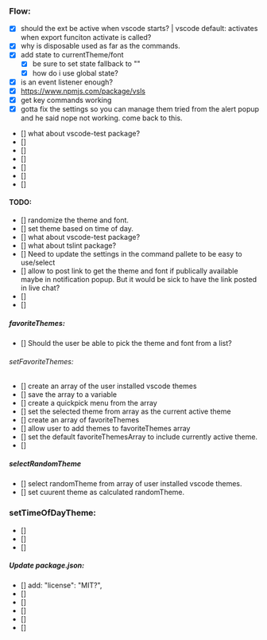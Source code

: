 ### Flow:

- [x] should the ext be active when vscode starts? | vscode default: activates when export funciton activate is called?
- [x] why is disposable used as far as the commands.
- [x] add state to currentTheme/font
  - [x] be sure to set state fallback to ""
  - [x] how do i use global state?
- [x] is an event listener enough?
- [x] https://www.npmjs.com/package/vsls
- [x] get key commands working
- [x] gotta fix the settings so you can manage them tried from the alert popup and he said nope not working. come back to this.
- [] what about vscode-test package?
- []
- []
- []
- []
- []
- []

#### TODO:

- [] randomize the theme and font.
- [] set theme based on time of day.
- [] what about vscode-test package?
- [] what about tslint package?
- [] Need to update the settings in the command pallete to be easy to use/select
- [] allow to post link to get the theme and font if publically available maybe in notification popup. But it would be sick to have the link posted in live chat?
- []
- []

##### favoriteThemes:

- [] Should the user be able to pick the theme and font from a list?

###### setFavoriteThemes:

- [] create an array of the user installed vscode themes
- [] save the array to a variable
- [] create a quickpick menu from the array
- [] set the selected theme from array as the current active theme
- [] create an array of favoriteThemes
- [] allow user to add themes to favoriteThemes array
- [] set the default favoriteThemesArray to include currently active theme.
- []

##### selectRandomTheme

- [] select randomTheme from array of user installed vscode themes.
- [] set cuurent theme as calculated randomTheme.

### setTimeOfDayTheme:

- []
- []
- []

##### Update package.json:

- [] add: "license": "MIT?",
- []
- []
- []
- []
- []
